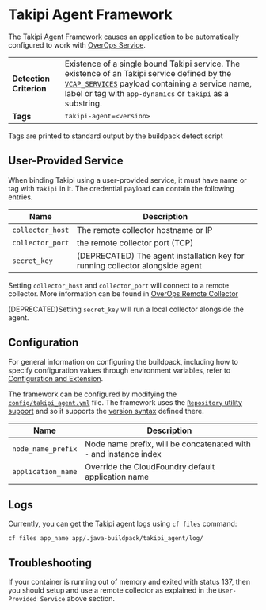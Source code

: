 # Takipi Agent Framework
The Takipi Agent Framework causes an application to be automatically configured to work with [OverOps Service][].

<table>
  <tr>
    <td><strong>Detection Criterion</strong></td><td>Existence of a single bound Takipi service. The existence of an Takipi service defined by the <a href="http://docs.cloudfoundry.org/devguide/deploy-apps/environment-variable.html#VCAP-SERVICES"><code>VCAP_SERVICES</code></a> payload containing a service name, label or tag with <code>app-dynamics</code> or <code>takipi</code> as a substring.
</td>
  </tr>
  <tr>
    <td><strong>Tags</strong></td><td><tt>takipi-agent=&lt;version&gt;</tt></td>
  </tr>
</table>
Tags are printed to standard output by the buildpack detect script

## User-Provided Service
When binding Takipi using a user-provided service, it must have name or tag with `takipi` in it.
The credential payload can contain the following entries. 

| Name | Description
| ---- | -----------
| `collector_host` | The remote collector hostname or IP 
| `collector_port` | the remote collector port (TCP)
| `secret_key` | (DEPRECATED) The agent installation key for running collector alongside agent

Setting `collector_host` and `collector_port` will connect to a remote collector. More information can be found in [OverOps Remote Collector][]
 
(DEPRECATED)Setting `secret_key` will run a local collector alongside the agent. 

## Configuration
For general information on configuring the buildpack, including how to specify configuration values through environment variables, refer to [Configuration and Extension][].

The framework can be configured by modifying the [`config/takipi_agent.yml`][] file. The framework uses the [`Repository` utility support][repositories] and so it supports the [version syntax][] defined there.

| Name | Description
| ---- | -----------
| `node_name_prefix` | Node name prefix, will be concatenated with `-` and instance index
| `application_name` | Override the CloudFoundry default application name

## Logs

Currently, you can get the Takipi agent logs using `cf files` command:
```
cf files app_name app/.java-buildpack/takipi_agent/log/
```

## Troubleshooting

If your container is running out of memory and exited with status 137, then you should setup and use a remote collector as explained in the `User-Provided Service` above section.

[`config/takipi_agent.yml`]: ../config/takipi_agent.yml
[Configuration and Extension]: ../README.md#configuration-and-extension
[repositories]: extending-repositories.md
[version syntax]: extending-repositories.md#version-syntax-and-ordering
[OverOps Remote Collector]: https://doc.overops.com/docs/install-collector
[OverOps Service]: https://www.overops.com
